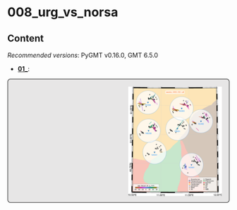 # 008_urg_vs_norsa

## Content

_Recommended versions_: PyGMT v0.16.0, GMT 6.5.0

- **[01_](https://github.com/yvonnefroehlich/GMT_PyGMT_plotting/tree/main/008_urg_vs_norsa/01_)**:

![](https://github.com/yvonnefroehlich/gmt-pygmt-plotting/raw/main/_images/github_maps_readme_008norsa.png)
